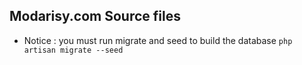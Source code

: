 ## Modarisy.com Source files
- Notice : you must run migrate and seed to build the database `php artisan migrate --seed`

